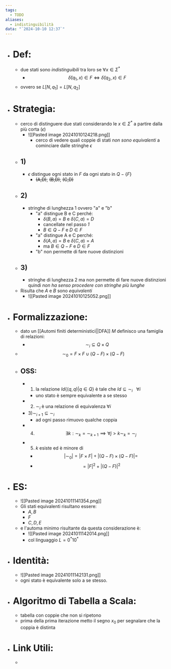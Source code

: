 ```yaml
---
tags:
  - TODO
aliases:
  - indistinguibilità
data: "`2024-10-10 12:37`"
---
```

- # Def:
	- due stati sono _indistinguibili_ tra loro se $\forall x \in \Sigma^{*}$ 
		- $$\hat{\delta}(q_{1},x)\in F \iff \hat{\delta}(q_{2},x)\in F$$
	- ovvero se $L[N,q_{1}]=L[N,q_{2}]$
- # Strategia:
	- cerco di distinguere due stati considerando le $x\in \Sigma^{*}$ a partire dalla più corta ($\epsilon$)
		- ![[Pasted image 20241010124218.png]]
			- cerco di vedere quali coppie di stati _non sono equivalenti_ a cominciare dalle stringhe $\epsilon$
	- ## 1)
		- $\epsilon$ distingue ogni stato in $F$ da ogni stato in $Q - \{F\}$ 
			-  ~~(A,D)~~; ~~(B,D)~~; ~~(C,D)~~ 
	- ## 2) 
		- stringhe di lunghezza 1 ovvero "a" e "b"
			- "a" distingue B e C perché:
				- $\delta(B,a)=B$   e   $\delta(C,a)=D$
				- cancellate nel passo _1_ 
				- $B\in Q-F$ e $D\in F$ 
			- "a" distingue A e C perché:
				- $\delta(A,a)=B$   e   $\delta(C, a)=A$ 
				- ma $B\in Q-F$ e $D\in F$
			- "b" non permette di fare nuove distinzioni 
	- ## 3) 
		- stringhe di lunghezza 2 ma non permette di fare nuove distinzioni quindi _non ha senso procedere con stringhe più lunghe_
	- Risulta che $A$ e $B$ sono _equivalenti_ 
		- ![[Pasted image 20241010125052.png]]
- # Formalizzazione:
	- dato un [[Automi finiti deterministici||DFA]] _M_ definisco una famiglia di relazioni:
		- $$\sim_{i}\subseteq Q \times Q$$ 
	- $$\sim_{0}=F \times F \cup (Q-F)\times(Q-F)$$
	- ## OSS:
		- 1) la relazione $Id\{(q,q)|q\in Q\}$ è tale che $Id\subseteq \sim_{i}\ \ \ \forall i$ 
			- uno stato è sempre equivalente a se stesso
		- 2) $\sim_{i}$ è una relazione di equivalenza $\forall i$ 
		- 3)$\sim_{i+1}\subseteq \sim_{i}$ 
			- ad ogni passo rimuovo qualche coppia 
		- 4) $$\exists k : \sim_{k}=\sim_{k+1}\implies\forall j>k  \sim_{k}=\sim_{j}$$
		- 5) $k$ esiste ed è minore di 
			- $$|\sim_{0}|=|F \times F|+|(Q-F) \times (Q-F)|=$$
			- $$=|F|^{2}+|(Q-F)|^{2}$$
- # ES:
	- ![[Pasted image 20241011141354.png]]
	- Gli stati equivalenti risultano essere:
		- $A,B$ 
		- $F$
		- $C,D,E$ 
	- e l'automa minimo risultante da questa considerazione è:
		- ![[Pasted image 20241011142014.png]]
		- col linguaggio $L= 0^{*}10^{*}$
- # Identità:
	- ![[Pasted image 20241011142131.png]]
	- ogni stato è equivalente solo a se stesso.
- # Algoritmo di Tabella a Scala:
	- tabella con coppie che non si ripetono
	- prima della prima iterazione metto il segno $x_{0}$ per segnalare che la coppia è distinta 
- # Link Utili:
	- 